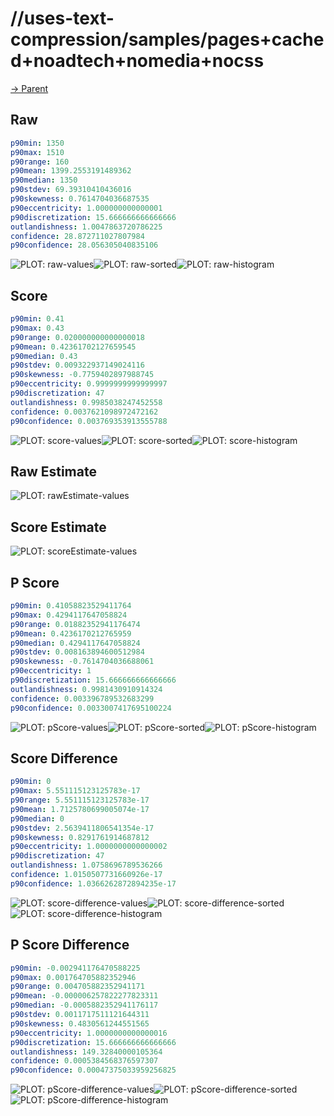 
# //uses-text-compression/samples/pages+cached+noadtech+nomedia+nocss

[→ Parent](../..)


## Raw


```yaml
p90min: 1350
p90max: 1510
p90range: 160
p90mean: 1399.2553191489362
p90median: 1350
p90stdev: 69.39310410436016
p90skewness: 0.7614704036687535
p90eccentricity: 1.000000000000001
p90discretization: 15.666666666666666
outlandishness: 1.0047863720786225
confidence: 28.872711027807984
p90confidence: 28.056305040835106

```

![PLOT: raw-values](./raw/values.svg)![PLOT: raw-sorted](./raw/sorted.svg)![PLOT: raw-histogram](./raw/histogram.svg)
## Score


```yaml
p90min: 0.41
p90max: 0.43
p90range: 0.020000000000000018
p90mean: 0.42361702127659545
p90median: 0.43
p90stdev: 0.009322937149024116
p90skewness: -0.7759402897988745
p90eccentricity: 0.9999999999999997
p90discretization: 47
outlandishness: 0.9985038247452558
confidence: 0.0037621098972472162
p90confidence: 0.003769353913555788

```

![PLOT: score-values](./score/values.svg)![PLOT: score-sorted](./score/sorted.svg)![PLOT: score-histogram](./score/histogram.svg)
## Raw Estimate

![PLOT: rawEstimate-values](./rawEstimate/values.svg)
## Score Estimate

![PLOT: scoreEstimate-values](./scoreEstimate/values.svg)
## P Score


```yaml
p90min: 0.41058823529411764
p90max: 0.4294117647058824
p90range: 0.01882352941176474
p90mean: 0.4236170212765959
p90median: 0.4294117647058824
p90stdev: 0.008163894600512984
p90skewness: -0.7614704036688061
p90eccentricity: 1
p90discretization: 15.666666666666666
outlandishness: 0.9981430910914324
confidence: 0.003396789532683299
p90confidence: 0.0033007417695100224

```

![PLOT: pScore-values](./pScore/values.svg)![PLOT: pScore-sorted](./pScore/sorted.svg)![PLOT: pScore-histogram](./pScore/histogram.svg)
## Score Difference


```yaml
p90min: 0
p90max: 5.551115123125783e-17
p90range: 5.551115123125783e-17
p90mean: 1.7125780699005074e-17
p90median: 0
p90stdev: 2.5639411806541354e-17
p90skewness: 0.8291761914687812
p90eccentricity: 1.0000000000000002
p90discretization: 47
outlandishness: 1.0758696789536266
confidence: 1.0150507731660926e-17
p90confidence: 1.0366262872894235e-17

```

![PLOT: score-difference-values](./score-difference/values.svg)![PLOT: score-difference-sorted](./score-difference/sorted.svg)![PLOT: score-difference-histogram](./score-difference/histogram.svg)
## P Score Difference


```yaml
p90min: -0.002941176470588225
p90max: 0.001764705882352946
p90range: 0.004705882352941171
p90mean: -0.000006257822277823311
p90median: -0.0005882352941176117
p90stdev: 0.0011717511121644311
p90skewness: 0.4830561244551565
p90eccentricity: 1.0000000000000016
p90discretization: 15.666666666666666
outlandishness: 149.32840000105364
confidence: 0.0005384568376597307
p90confidence: 0.00047375033959256825

```

![PLOT: pScore-difference-values](./pScore-difference/values.svg)![PLOT: pScore-difference-sorted](./pScore-difference/sorted.svg)![PLOT: pScore-difference-histogram](./pScore-difference/histogram.svg)
